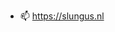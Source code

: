 - 📫 https://slungus.nl

<!---
al1ce4k/al1ce4k is a ✨ special ✨ repository because its autistic
--->
